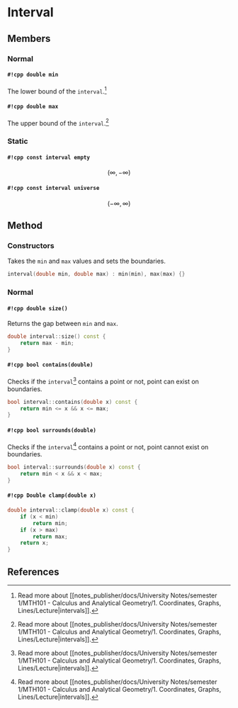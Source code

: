 # Interval

## Members

### Normal

#### `#!cpp double min`

The lower bound of the `interval`.[^1]  

#### `#!cpp double max`

The upper bound of the `interval`.[^1]

### Static

#### `#!cpp const interval empty`

$$(\infty, -\infty)$$

#### `#!cpp const interval universe`

$$(-\infty, \infty)$$

## Method

### Constructors

Takes the `min` and `max` values and sets the boundaries.

```cpp
interval(double min, double max) : min(min), max(max) {}
```

### Normal

#### `#!cpp double size()`

Returns the gap between `min` and `max`.

```cpp
double interval::size() const {
    return max - min;
}
```

#### `#!cpp bool contains(double)`

Checks if the `interval`[^1] contains a point or not, point can exist on boundaries.

```cpp
bool interval::contains(double x) const {
    return min <= x && x <= max;
}
```

#### `#!cpp bool surrounds(double)`

Checks if the `interval`[^1] contains a point or not, point cannot exist on boundaries.

```cpp
bool interval::surrounds(double x) const {
    return min < x && x < max;
}
```

#### `#!cpp Double clamp(double x)`

```cpp
double interval::clamp(double x) const {
    if (x < min)
        return min;
    if (x > max)
        return max;
    return x;
}
```

## References

[^1]: Read more about [[notes_publisher/docs/University Notes/semester 1/MTH101 - Calculus and Analytical Geometry/1. Coordinates, Graphs, Lines/Lecture|intervals]].